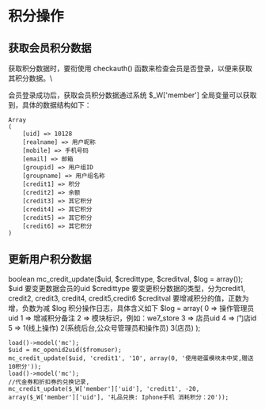# 积分操作
## 获取会员积分数据
获取积分数据时，要衔使用 checkauth() 函数来检查会员是否登录，以便来获取其积分数据。\

会员登录成功后，获取会员积分数据通过系统 $_W['member'] 全局变量可以获取到，具体的数据结构如下：
```
Array
(
    [uid] => 10128
    [realname] => 用户昵称
    [mobile] => 手机号码
    [email] => 邮箱
    [groupid] => 用户组ID
    [groupname] => 用户组名称
    [credit1] => 积分
    [credit2] => 余额
    [credit3] => 其它积分
    [credit4] => 其它积分
    [credit5] => 其它积分
    [credit6] => 其它积分
)

```
## 更新用户积分数据
boolean mc_credit_update($uid, $credittype, $creditval, $log = array());
$uid 要变更数据会员的uid
$credittype 要变更积分数据的类型，分为credit1, credit2, credit3, credit4, credit5,credit6
$creditval 要增减积分的值，正数为增，负数为减
$log 积分操作日志，具体含义如下
$log = array(
    0 => 操作管理员uid
    1 => 增减积分备注
    2 => 模块标识，例如：we7_store
    3 => 店员uid
    4 => 门店id
    5 => 1(线上操作) 2(系统后台,公众号管理员和操作员) 3(店员)
);
```
load()->model('mc');
$uid = mc_openid2uid($fromuser);
mc_credit_update($uid, 'credit1', '10', array(0, '使用砸蛋模块未中奖,赠送10积分'));
load()->model('mc');
//代金券和折扣券的兑换记录,
mc_credit_update($_W['member']['uid'], 'credit1', -20, array($_W['member']['uid'], '礼品兑换: Iphone手机 消耗积分：20'));

```

